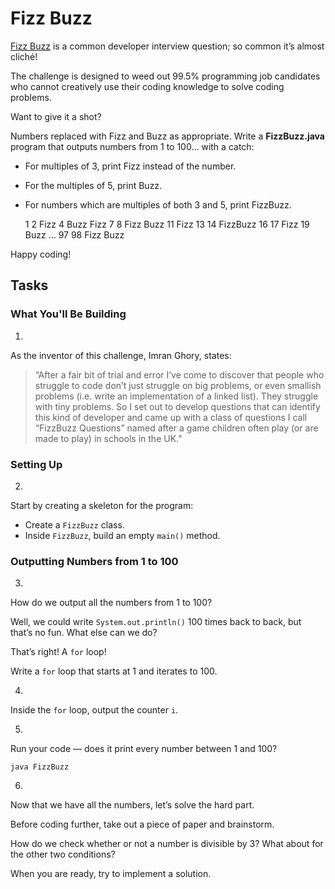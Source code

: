 # Fizz Buzz

[Fizz Buzz](https://en.wikipedia.org/wiki/Fizz_buzz) is a common developer interview question; so common it’s almost cliché!

The challenge is designed to weed out 99.5% programming job candidates who cannot creatively use their coding knowledge to solve coding problems.

Want to give it a shot?

Numbers replaced with Fizz and Buzz as appropriate.
Write a **FizzBuzz.java** program that outputs numbers from 1 to 100… with a catch:

- For multiples of 3, print Fizz instead of the number.
- For the multiples of 5, print Buzz.
- For numbers which are multiples of both 3 and 5, print FizzBuzz.

    1
    2
    Fizz
    4
    Buzz
    Fizz
    7
    8
    Fizz
    Buzz
    11
    Fizz
    13
    14
    FizzBuzz
    16
    17
    Fizz
    19
    Buzz
        ...
    97
    98
    Fizz
    Buzz

Happy coding!

## Tasks

### What You'll Be Building

1. 
As the inventor of this challenge, Imran Ghory, states:

> “After a fair bit of trial and error I’ve come to discover that people who struggle to code don’t just struggle on big problems, or even smallish problems (i.e. write an implementation of a linked list). They struggle with tiny problems.
> So I set out to develop questions that can identify this kind of developer and came up with a class of questions I call “FizzBuzz Questions” named after a game children often play (or are made to play) in schools in the UK.”

### Setting Up

2. 
Start by creating a skeleton for the program:

- Create a `FizzBuzz` class.
- Inside `FizzBuzz`, build an empty `main()` method.

### Outputting Numbers from 1 to 100

3. 
How do we output all the numbers from 1 to 100?

Well, we could write `System.out.println()` 100 times back to back, but that’s no fun. What else can we do?

That’s right! A `for` loop!

Write a `for` loop that starts at 1 and iterates to 100.

4. 
Inside the `for` loop, output the counter `i`.

5. 
Run your code — does it print every number between 1 and 100?

    java FizzBuzz

6. 
Now that we have all the numbers, let’s solve the hard part.

Before coding further, take out a piece of paper and brainstorm.

How do we check whether or not a number is divisible by 3? What about for the other two conditions?

When you are ready, try to implement a solution.
